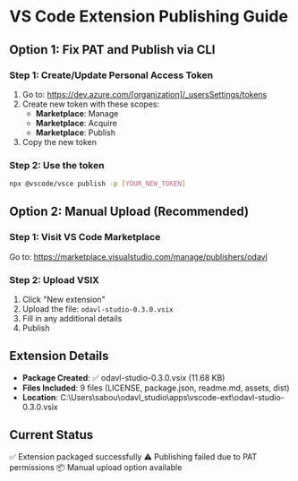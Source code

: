 # VS Code Extension Publishing Guide

## Option 1: Fix PAT and Publish via CLI

### Step 1: Create/Update Personal Access Token

1. Go to: https://dev.azure.com/[organization]/_usersSettings/tokens
2. Create new token with these scopes:
   - **Marketplace**: Manage
   - **Marketplace**: Acquire
   - **Marketplace**: Publish
3. Copy the new token

### Step 2: Use the token

```bash
npx @vscode/vsce publish -p [YOUR_NEW_TOKEN]
```

## Option 2: Manual Upload (Recommended)

### Step 1: Visit VS Code Marketplace

Go to: https://marketplace.visualstudio.com/manage/publishers/odavl

### Step 2: Upload VSIX

1. Click "New extension"
2. Upload the file: `odavl-studio-0.3.0.vsix`
3. Fill in any additional details
4. Publish

## Extension Details

- **Package Created**: ✅ odavl-studio-0.3.0.vsix (11.68 KB)
- **Files Included**: 9 files (LICENSE, package.json, readme.md, assets, dist)
- **Location**: C:\Users\sabou\odavl_studio\apps\vscode-ext\odavl-studio-0.3.0.vsix

## Current Status

✅ Extension packaged successfully
⚠️ Publishing failed due to PAT permissions
📦 Manual upload option available
